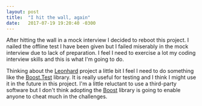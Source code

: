 ```yaml
---
layout: post
title:  "I hit the wall, again"
date:   2017-07-19 19:20:40 -0300
---
```

After hitting the wall in a mock interview I decided to reboot this project. I nailed the offline test I have been given but I failed miserably in the mock interview due to lack of preparation. I feel I need to exercise a lot my coding interview skills and this is what I'm going to do.

Thinking about the [Leonhard][leonhard] project a little bit I feel I need to do something like the [Boost.Test][boost-test] library. It is really useful for testing and I think I might use it in the future in this project. I'm a little reluctant to use a third-party software but I don't think adopting the [Boost][boost] library is going to enable anyone to cheat much in the challenges.

[leonhard]:       https://github.com/swrh/leonhard
[boost-test]:     http://www.boost.org/doc/libs/1_64_0/libs/test/doc/html/index.html
[boost]:          http://www.boost.org
